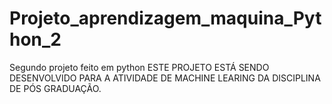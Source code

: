 # Projeto_aprendizagem_maquina_Python_2
 Segundo projeto feito em python 
ESTE PROJETO ESTÁ SENDO DESENVOLVIDO PARA A ATIVIDADE DE MACHINE LEARING DA DISCIPLINA DE PÓS GRADUAÇÃO. 
